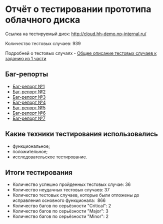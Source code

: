 # Отчёт о тестировании прототипа облачного диска

Ссылка на тестируемый диск: <http://cloud.hh-demo.np-internal.ru/>

Количество тестовых случаев: 939

Подробней о тестовых случаях - [Общее описание тестовых случаев к заданию из 1 части](test_cases.md)

## Баг-репорты

- [Баг-репорт №1](bug_reports/bug_report_1.md)
- [Баг-репорт №2](bug_reports/bug_report_2.md)
- [Баг-репорт №3](bug_reports/bug_report_3.md)
- [Баг-репорт №4](bug_reports/bug_report_4.md)
- [Баг-репорт №5](bug_reports/bug_report_5.md)
- [Баг-репорт №6](bug_reports/bug_report_6.md)
- [Баг-репорт №7](bug_reports/bug_report_7.md)

## Какие техники тестирования использовались

- функциональное;
- положительное;
- исследовательское тестирование.

## Итоги тестирования

- Количество успешно пройденных тестовых случае: 36
- Количество неудачных тестовых случаев: 37
- Количество тестовых случаев, которые были отложены до исправления основного функционала:  866
- Количество багов по серьёзности "Critical": 2
- Количество багов по серьёзности "Major": 3
- Количество багов по серьёзности "Minor": 2